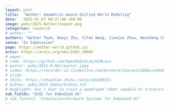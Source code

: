 ```yaml
---
layout: post
title:  "Aether: Geometric-Aware Unified World Modeling"
date:   2025-01-07 00:27:00 +00:00
image: pubs/2025.Aether/teaser.png
categories: research
# author: ""
authors: "Aether Team, Haoyi Zhu, Yifan Wang, Jianjun Zhou, Wenzheng Chang, Yang Zhou, Zizun Li, Junyi Chen, Chunhua Shen, <strong>Jiangmiao Pang</strong>, Tong He"
venue: "In Submission"
page: https://aether-world.github.io/
arxiv: https://arxiv.org/abs/2503.18945
# paper: 
# code: https://github.com/OpenRobotLab/HIMLoco
# poster: pubs/2021.K-Net/poster.jpeg
# video: https://recorder-v3.slideslive.com/#/share?share=51360&s=244d89a2-1418-4fd5-89fe-dc9616fc6efd
# slide:
# zhihu: https://zhuanlan.zhihu.com/p/428280551
# bibtex: pubs/2025.Homie/bibtex.txt
# Highlight: Use 1 hour to train a quadruped robot capable of traversing any terrain under any disturbances in the open world.
sub_fields: "AIGC for Embodied AI"
# sub_fields2: "Simulation/Hardware Systems for Embodied AI"
---
```

